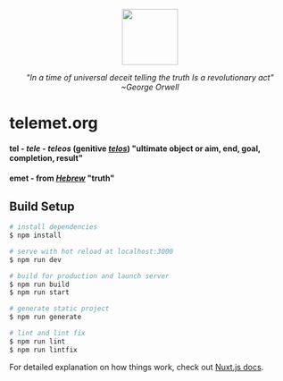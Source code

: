 <a href="https://telemet.org"><p align="center"><img width="100px" src="https://github.com/telemet/telemet/blob/master/static/images/telemet-logo.png˘"></p></a>

<i><p align="center">"In a time of universal deceit telling the truth Is a revolutionary act" *~George Orwell*</p></i>

# telemet.org

#### **tel** - *tele* - *teleos* (genitive [*telos*](https://www.etymonline.com/word/telos)) "ultimate object or aim, end, goal, completion, result"

#### **emet** - from [*Hebrew*](https://translate.google.com/#view=home&op=translate&sl=en&tl=iw&text=tel) "truth"
>
> 

## Build Setup

```bash
# install dependencies
$ npm install

# serve with hot reload at localhost:3000
$ npm run dev

# build for production and launch server
$ npm run build
$ npm run start

# generate static project
$ npm run generate

# lint and lint fix
$ npm run lint
$ npm run lintfix
```

For detailed explanation on how things work, check out [Nuxt.js docs](https://nuxtjs.org).
